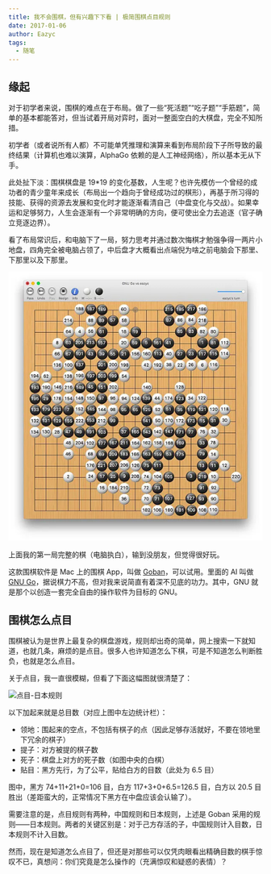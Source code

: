```yaml
---
title: 我不会围棋，但有兴趣下下看 | 极简围棋点目规则
date: 2017-01-06
author: Eazyc
tags:
  - 随笔
---
```

## 缘起


对于初学者来说，围棋的难点在于布局。做了一些“死活题”“吃子题”“手筋题”，简单的基本都能答对，但当试着开局对弈时，面对一整面空白的大棋盘，完全不知所措。

初学者（或者说所有人都）不可能单凭推理和演算来看到布局阶段下子所导致的最终结果（计算机也难以演算，AlphaGo 依赖的是人工神经网络），所以基本无从下手。

此处扯下淡：围棋棋盘是 19\*19 的变化基数，人生呢？也许先模仿一个曾经的成功者的青少童年来成长（布局出一个趋向于曾经成功过的棋形），再基于所习得的技能、获得的资源去发展和变化时才能逐渐看清自己（中盘变化与交战）。如果幸运和足够努力，人生会逐渐有一个非常明确的方向，便可使出全力去追逐（官子确立竞逐边界）。

看了布局常识后，和电脑下了一局，努力思考并通过数次悔棋才勉强争得一两片小地盘，四角完全被电脑占领了，中后盘才大概看出点端倪为啥之前电脑会下那里、下那里以及下那里。

![第一局](./gungo.first.round.jpeg)

上面我的第一局完整的棋（电脑执白），输到没朋友，但觉得很好玩。

这款围棋软件是 Mac 上的围棋 App，叫做 [Goban](http://www.sente.ch/software/goban3/ "Goban")，可以试用。里面的 AI 叫做 [GNU Go](http://www.gnu.org/software/gnugo/)，据说棋力不高，但对我来说简直有着深不见底的功力。其中，GNU 就是那个以创造一套完全自由的操作软件为目标的 GNU。

## 围棋怎么点目

围棋被认为是世界上最复杂的棋盘游戏，规则却出奇的简单，网上搜索一下就知道，也就几条，麻烦的是点目。很多人也许知道怎么下棋，可是不知道怎么判断胜负，也就是怎么点目。

关于点目，我一直很模糊，但看了下面这幅图就很清楚了：

![点目-日本规则](http://oww4nskgw.bkt.clouddn.com/20170928.go_counting_rules.jpg!aw)

以下加起来就是总目数（对应上图中左边统计栏）：

- 领地：围起来的空点，不包括有棋子的点（因此足够存活就好，不要在领地里下冗余的棋子）
- 提子：对方被提的棋子数
- 死子：棋盘上对方的死子数（如图中央的白棋）
- 贴目：黑方先行，为了公平，贴给白方的目数（此处为 6.5 目）

图中，黑方 74+11+21+0=106 目，白方 117+3+0+6.5=126.5 目，白方以 20.5 目胜出（差距蛮大的，正常情况下黑方在中盘应该会认输了）。

需要注意的是，点目规则有两种，中国规则和日本规则，上述是 Goban 采用的规则——日本规则。两者的关键区别是：对于己方存活的子，中国规则计入目数，日本规则不计入目数。

然而，现在是知道怎么点目了，但还是对那些可以仅凭肉眼看出精确目数的棋手惊叹不已，真想问：你们究竟是怎么操作的（充满惊叹和疑惑的表情）？